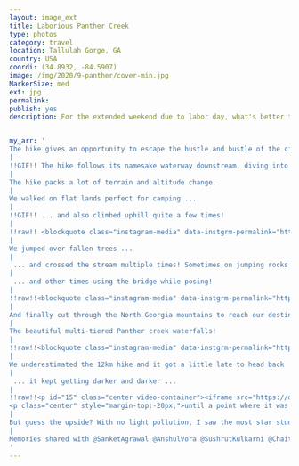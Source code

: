```yaml
---
layout: image_ext
title: Laborious Panther Creek
type: photos
category: travel
location: Tallulah Gorge, GA
country: USA
coordi: (34.8932, -84.5907)
image: /img/2020/9-panther/cover-min.jpg
MarkerSize: med
ext: jpg
permalink:
publish: yes
description: For the extended weekend due to labor day, what's better than a laborious 7-mile adventure in the Chattahoochee National Forest in Northern Georgia?


my_arr: '
The hike gives an opportunity to escape the hustle and bustle of the city while maintain social distance courtesy: COVID-19. A pleasant surprise is that, as soon as you exit your car, you can hear the sounds of the creek below which is refreshing!
|
!!GIF!! The hike follows its namesake waterway downstream, diving into a young, mossy hardwood forest.
|
The hike packs a lot of terrain and altitude change.
|
We walked on flat lands perfect for camping ...
|
!!GIF!! ... and also climbed uphill quite a few times!
|
!!raw!! <blockquote class="instagram-media" data-instgrm-permalink="https://www.instagram.com/p/CE7MabDlrH8/?utm_source=ig_embed&amp;utm_campaign=loading" data-instgrm-version="12"></blockquote><p id="6" class="center insta">Sitting along the creek and chit-chatting was the only way to relax some muscles and enjoy the pristine surroundings</p>
|
We jumped over fallen trees ...
|
 ... and crossed the stream multiple times! Sometimes on jumping rocks ...
|
 ... and other times using the bridge while posing!
|
!!raw!!<blockquote class="instagram-media" data-instgrm-permalink="https://www.instagram.com/p/CE-0KC-FpTi/?utm_source=ig_embed&amp;utm_campaign=loading" data-instgrm-version="12"></blockquote><p id="10" class="center insta">Flyby</p>
|
And finally cut through the North Georgia mountains to reach our destination -
|
The beautiful multi-tiered Panther creek waterfalls!
|
!!raw!!<blockquote class="instagram-media" data-instgrm-permalink="https://www.instagram.com/p/CE3MqZTlkNT/?utm_source=ig_embed&amp;utm_campaign=loading" data-instgrm-version="12"></blockquote><p id="10" class="center insta">Perfect spot for social distancing and yoga?</p>
|
We underestimated the 12km hike and it got a little late to head back ...
|
 ... it kept getting darker and darker ...
|
!!raw!!<p id="15" class="center video-container"><iframe src="https://drive.google.com/file/d/1Q6926FOQnp_kSNs5LR2xXUEQLFCZNIpn/preview" width="480" height="480"></iframe>
<p class="center" style="margin-top:-20px;">until a point where it was pitch dark and super scary with all the wild animals!</p></p>
|
But guess the upside? With no light pollution, I saw the most star studded sky (yet!)
|
Memories shared with @SanketAgrawal @AnshulVora @SushrutKulkarni @ChaitraHegde
'
---
```

<!-- http://compressjpeg.com -->
<!-- http://compressimage.toolur.com/ 1024, 400-->
<!-- https://ezgif.com/optimize/ remove second and then lossy 50. Best is transparency. Fuzzy 6-->
<!-- https://support.google.com/blogger/thread/1950766?hl=en -->
